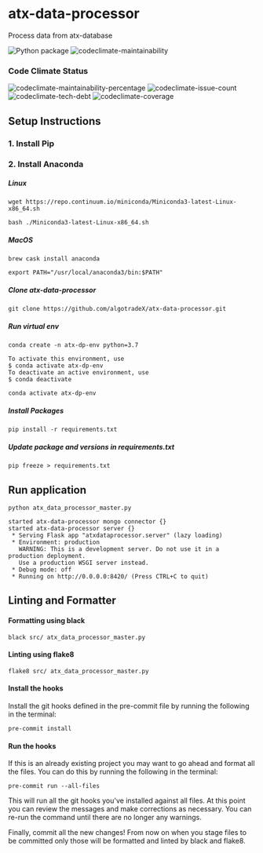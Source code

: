 # atx-data-processor
Process data from atx-database

![Python package](https://github.com/algotradeX/atx-data-processor/workflows/Python%20package/badge.svg?label=Build%20Status)
![codeclimate-maintainability](https://img.shields.io/codeclimate/maintainability/algotradeX/atx-data-processor?label=Code%20Climate%20Maintainability)


### Code Climate Status
![codeclimate-maintainability-percentage](https://img.shields.io/codeclimate/maintainability-percentage/algotradeX/atx-data-processor?style=plastic)
![codeclimate-issue-count](https://img.shields.io/codeclimate/issues/algotradeX/atx-data-processor?style=plastic)
![codeclimate-tech-debt](https://img.shields.io/codeclimate/tech-debt/algotradeX/atx-data-processor?style=plastic)
![codeclimate-coverage](https://img.shields.io/codeclimate/coverage/algotradeX/atx-data-processor?style=plastic)


## Setup Instructions

### 1. Install Pip
### 2. Install Anaconda
##### Linux
`wget https://repo.continuum.io/miniconda/Miniconda3-latest-Linux-x86_64.sh`

`bash ./Miniconda3-latest-Linux-x86_64.sh`

##### MacOS
`brew cask install anaconda`

`export PATH="/usr/local/anaconda3/bin:$PATH"`

##### Clone atx-data-processor
`git clone https://github.com/algotradeX/atx-data-processor.git`

##### Run virtual env
`conda create -n atx-dp-env python=3.7`

```
To activate this environment, use
$ conda activate atx-dp-env
To deactivate an active environment, use
$ conda deactivate
```

`conda activate atx-dp-env`

##### Install Packages

`pip install -r requirements.txt`

##### Update package and versions in requirements.txt

`pip freeze > requirements.txt`




## Run application
`python atx_data_processor_master.py`

    started atx-data-processor mongo connector {}
    started atx-data-processor server {}
     * Serving Flask app "atxdataprocessor.server" (lazy loading)
     * Environment: production
       WARNING: This is a development server. Do not use it in a production deployment.
       Use a production WSGI server instead.
     * Debug mode: off
     * Running on http://0.0.0.0:8420/ (Press CTRL+C to quit)



## Linting and Formatter

#### Formatting using black

`black src/ atx_data_processor_master.py`

#### Linting using flake8

`flake8 src/ atx_data_processor_master.py`

#### Install the hooks

Install the git hooks defined in the pre-commit file by running the following in the terminal:

`pre-commit install`

#### Run the hooks

If this is an already existing project you may want to go ahead and format all the files. You can do this by running the following in the terminal:

`pre-commit run --all-files`

This will run all the git hooks you've installed against all files. At this point you can review the messages and make corrections as necessary. You can re-run the command until there are no longer any warnings.

Finally, commit all the new changes! From now on when you stage files to be committed only those will be formatted and linted by black and flake8. 



